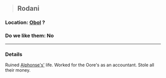 >## Rodani

### Location: [Obol](../../Locations/Obol.md) ?

### Do we like them: No

***

### Details

Ruined [Alphonse's'](../PCs/Alphonse%20Steele.md) life. Worked for the Oore's as an accountant. Stole all their money.